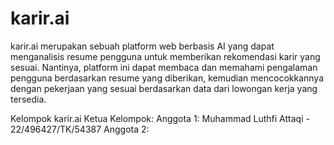 # karir.ai
karir.ai merupakan sebuah platform web berbasis AI yang dapat menganalisis resume pengguna untuk memberikan rekomendasi karir yang sesuai. Nantinya, platform ini dapat membaca dan memahami pengalaman pengguna berdasarkan resume yang diberikan, kemudian mencocokkannya dengan pekerjaan yang sesuai berdasarkan data dari lowongan kerja yang tersedia.

Kelompok karir.ai
Ketua Kelompok:
Anggota 1: Muhammad Luthfi Attaqi - 22/496427/TK/54387
Anggota 2: 
